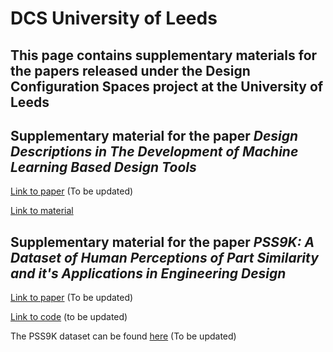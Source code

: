 # DCS University of Leeds

## This page contains supplementary materials for the papers released under the Design Configuration Spaces project at the University of Leeds

## Supplementary material for the paper _Design Descriptions in The Development of Machine Learning Based Design Tools_

[Link to paper](https://www.google.com) (To be updated)

[Link to material](https://dcsleeds.github.io/DesignDescriptions)

## Supplementary material for the paper _PSS9K: A Dataset of Human Perceptions of Part Similarity and it's Applications in Engineering Design_

[Link to paper](https://www.google.com) (To be updated)

[Link to code](https://www.google.com) (to be updated)

The PSS9K dataset can be found [here](https://www.google.com) (To be updated)

